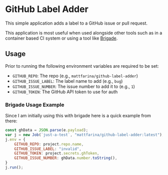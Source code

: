 # GitHub Label Adder

This simple application adds a label to a GitHub issue or pull request.

This application is most useful when used alongside other tools such as in a container based CI system or using a tool like [Brigade](https://brigade.sh).

## Usage

Prior to running the following environment variables are required to be set:

* `GITHUB_REPO`: The repo (e.g., `mattfarina/github-label-adder`)
* `GITHUB_ISSUE_LABEL`: The label name to add (e.g., `bug`)
* `GITHUB_ISSUE_NUMBER`: The issue number to add it to (e.g., `1`)
* `GITHUB_TOKEN`: The GitHub API token to use for auth

### Brigade Usage Example

Since I am initially using this with brigade here is a quick example from there:

```js
const ghData = JSON.parse(e.payload);
var j = new Job(`just-a-test`, "mattfarina/github-label-adder:latest");
j.env = {
    GITHUB_REPO: project.repo.name,
    GITHUB_ISSUE_LABEL: "invalid",
    GITHUB_TOKEN: project.secrets.ghToken,
    GITHUB_ISSUE_NUMBER: ghData.number.toString(),
}
j.run();
```